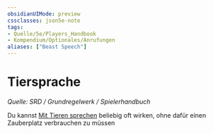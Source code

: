 ```yaml
---
obsidianUIMode: preview
cssclasses: json5e-note
tags:
- Quelle/5e/Players_Handbook
- Kompendium/Optionales/Anrufungen
aliases: ["Beast Speech"]
---
```

# Tiersprache
*Quelle: SRD / Grundregelwerk / Spielerhandbuch*  

Du kannst [Mit Tieren sprechen](../../Zauber/Mit-Tieren-sprechen.md) beliebig oft wirken, ohne dafür einen Zauberplatz verbrauchen zu müssen